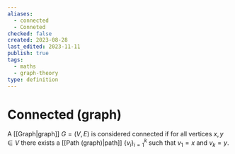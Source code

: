 ```yaml
---
aliases:
  - connected
  - Conneted
checked: false
created: 2023-08-28
last_edited: 2023-11-11
publish: true
tags:
  - maths
  - graph-theory
type: definition
---
```

# Connected (graph)

A [[Graph|graph]] $G = (V, E)$ is considered connected if for all vertices $x,y \in V$ there exists a [[Path (graph)|path]] $\{v_i\}_{i=1}^k$ such that $v_1 = x$ and $v_k = y$.
